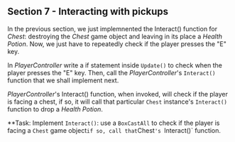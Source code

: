 ## Section 7 - Interacting with pickups

In the previous section, we just implemnented the Interact() function for *Chest*: destroying the *Chest* game object and leaving in its place a *Health Potion*. Now, we just have to repeatedly check if the player presses the "E" key. 

In *PlayerController* write a if statement inside `Update()` to check when the player presses the "E" key. Then, call the *PlayerController*'s `Interact()` function that we shall implement next.

*PlayerController*'s Interact() function, when invoked, will check if the player is facing a chest, if so, it will call that particular `Chest` instance's `Interact()` function to drop a *Health Potion*.

**Task: Implement `Interact()`: use a `BoxCastAll` to check if the player is facing a `Chest` game object` if so, call that `Chest`'s `Interact()` function.

